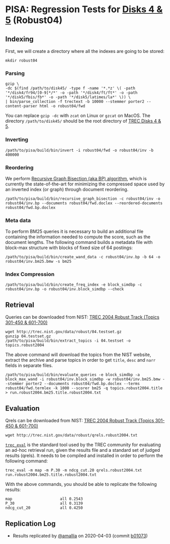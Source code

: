 # PISA: Regression Tests for [Disks 4 & 5](https://trec.nist.gov/data_disks.html) (Robust04)

## Indexing

First, we will create a directory where all the indexes are going to be stored:

```
mkdir robust04
```

### Parsing

```
gzip \
-dc $(find /path/to/disk45/ -type f -name '*.*z' \( -path '*/disk4/fr94/[0-9]*/*' -o -path '*/disk4/ft/ft*' -o -path '*/disk5/fbis/fb*' -o -path '*/disk5/latimes/la*' \)) \
| bin/parse_collection -f trectext -b 10000 --stemmer porter2 --content-parser html -o robust04/fwd
```

You can replace `gzip -dc` with `zcat` on Linux or `gzcat` on MacOS.
The directory `/path/to/disk45/` should be the root directory of [TREC Disks 4 & 5](https://trec.nist.gov/data_disks.html).

### Inverting

```
/path/to/pisa/build/bin/invert -i robust04/fwd -o robust04/inv -b 400000
```

### Reordering
We perform [Recursive Graph Bisection (aka BP) algorithm](https://dl.acm.org/doi/10.1145/2939672.2939862), which is currently the state-of-the-art for minimizing the compressed space used by an inverted index (or graph) through document reordering. 

```
/path/to/pisa/build/bin/recursive_graph_bisection -c robust04/inv -o robust04/inv.bp --documents robust04/fwd.doclex --reordered-documents robust04/fwd.bp.doclex
```

### Meta data
To perform BM25 queries it is necessary to build an additional file containing the information needed to compute the score, such as the document lengths. The following command builds a metadata file with block-max structure with blocks of fixed size of 64 postings:

```
/path/to/pisa/build/bin/create_wand_data -c robust04/inv.bp -b 64 -o robust04/inv.bm25.bmw -s bm25
```

### Index Compression

```
/path/to/pisa/build/bin/create_freq_index -e block_simdbp -c robust04/inv.bp -o robust04/inv.block_simdbp --check
```
## Retrieval

Queries can be downloaded from NIST:
[TREC 2004 Robust Track (Topics 301-450 & 601-700)](http://trec.nist.gov/data/robust/04.testset.gz)

```
wget http://trec.nist.gov/data/robust/04.testset.gz
gunzip 04.testset.gz
/path/to/pisa/build/bin/extract_topics -i 04.testset -o topics.robust2004
```
The above command will download the topics from the NIST website, extract the archive and parse topics in order to get `title`, `desc` and `narr` fields in separate files.

```
/path/to/pisa/build/bin/evaluate_queries -e block_simdbp -a block_max_wand -i robust04/inv.block_simdbp -w robust04/inv.bm25.bmw --stemmer porter2 --documents robust04/fwd.bp.doclex --terms robust04/fwd.termlex -k 1000 --scorer bm25 -q topics.robust2004.title > run.robust2004.bm25.title.robust2004.txt
```

## Evaluation

Qrels can be downloaded from NIST:
[TREC 2004 Robust Track (Topics 301-450 & 601-700)](http://trec.nist.gov/data/robust/qrels.robust2004.txt)
```
wget http://trec.nist.gov/data/robust/qrels.robust2004.txt
```

[`trec_eval`](https://github.com/usnistgov/trec_eval) is the standard tool used by the TREC community for
evaluating an ad-hoc retrieval run, given the results file and a standard set of judged results (qrels).
It needs to be compiled and installed in order to perform the following command:

```
trec_eval -m map -m P.30 -m ndcg_cut.20 qrels.robust2004.txt run.robust2004.bm25.title.robust2004.txt
```

With the above commands, you should be able to replicate the following results:

```
map                     all 0.2543
P_30                    all 0.3139
ndcg_cut_20             all 0.4250
```

## Replication Log

+ Results replicated by [@amallia](https://github.com/amallia) on 2020-04-03 (commit [b01073](https://github.com/pisa-engine/pisa/commit/2b010731e6ea1b45a5f4a7caa9135a76219ed487))
